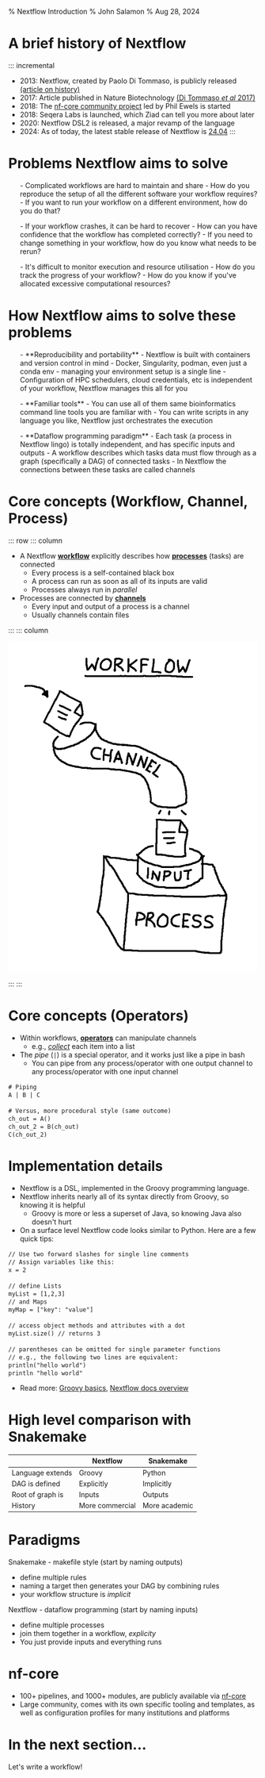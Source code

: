 % Nextflow Introduction
% John Salamon
% Aug 28, 2024


# A brief history of Nextflow

::: incremental
- 2013: Nextflow, created by Paolo Di Tommaso, is publicly released [(article on history)][0]
- 2017: Article published in Nature Biotechnology [(Di Tommaso *et al* 2017)][1]
- 2018: The [nf-core community project][2] led by Phil Ewels is started
- 2018: Seqera Labs is launched, which Ziad can tell you more about later
- 2020: Nextflow DSL2 is released, a major revamp of the language
- 2024: As of today, the latest stable release of Nextflow is [24.04][3]
:::

[0]: https://elifesciences.org/labs/d193babe/the-story-of-nextflow-building-a-modern-pipeline-orchestrator
[1]: https://www.nature.com/articles/nbt.3820
[2]: https://nf-co.re/about#history-of-nf-core
[3]: https://www.nextflow.io/blog/2024/nextflow-2404-highlights.html


# Problems Nextflow aims to solve

<ul class="incremental">
- Complicated workflows are hard to maintain and share
    - How do you reproduce the setup of all the different software your workflow requires?
    - If you want to run your workflow on a different environment, how do you do that?
</ul>
<ul class="incremental">
- If your workflow crashes, it can be hard to recover
    - How can you have confidence that the workflow has completed correctly?
    - If you need to change something in your workflow, how do you know what needs to be rerun?
</ul>
<ul class="incremental">
- It's difficult to monitor execution and resource utilisation
    - How do you track the progress of your workflow?
    - How do you know if you've allocated excessive computational resources?
</ul>

# How Nextflow aims to solve these problems

<ul class="incremental">
- **Reproducibility and portability**
    - Nextflow is built with containers and version control in mind
    - Docker, Singularity, podman, even just a conda env - managing your environment setup is a single line
    - Configuration of HPC schedulers, cloud credentials, etc is independent of your workflow, Nextflow manages this all for you
</ul>
<ul class="incremental">
- **Familiar tools**
    - You can use all of them same bioinformatics command line tools you are familiar with
    - You can write scripts in any language you like, Nextflow just orchestrates the execution
</ul>
<ul class="incremental">
- **Dataflow programming paradigm**
    - Each task (a process in Nextflow lingo) is totally independent, and has specific inputs and outputs
    - A workflow describes which tasks data must flow through as a graph (specifically a DAG) of connected tasks
    - In Nextflow the connections between these tasks are called channels
</ul>

# Core concepts (Workflow, Channel, Process)

::: row
::: column

- A Nextflow [**workflow**](https://www.nextflow.io/docs/latest/workflow.html) explicitly describes how 
  [**processes**](https://www.nextflow.io/docs/latest/process.html) (tasks) are connected
    - Every process is a self-contained black box
    - A process can run as soon as all of its inputs are valid
    - Processes always run in *parallel*
- Processes are connected by [**channels**](https://www.nextflow.io/docs/latest/channel.html)
    - Every input and output of a process is a channel
    - Usually channels contain files

:::
::: column

![](./workflow.png)

:::
:::


# Core concepts (Operators)

- Within workflows, [**operators**](https://www.nextflow.io/docs/latest/operator.html) can manipulate channels
    - e.g., [*collect*](https://www.nextflow.io/docs/latest/operator.html#collect) each item into a list
- The *pipe* (`|`) is a special operator, and it works just like a pipe in bash
    - You can pipe from any process/operator with one output channel to any process/operator with one input channel

```
# Piping
A | B | C

# Versus, more procedural style (same outcome)
ch_out = A()
ch_out_2 = B(ch_out)
C(ch_out_2)
```

# Implementation details

- Nextflow is a DSL, implemented in the Groovy programming language.
- Nextflow inherits nearly all of its syntax directly from Groovy, so knowing it is helpful
  - Groovy is more or less a superset of Java, so knowing Java also doesn't hurt
- On a surface level Nextflow code looks similar to Python. Here are a few quick tips:

```
// Use two forward slashes for single line comments
// Assign variables like this:
x = 2

// define Lists
myList = [1,2,3]
// and Maps
myMap = ["key": "value"]

// access object methods and attributes with a dot
myList.size() // returns 3

// parentheses can be omitted for single parameter functions 
// e.g., the following two lines are equivalent:
println("hello world")
println "hello world"

```

- Read more: 
  [Groovy basics](https://www.nextflow.io/docs/latest/script.html#groovy-basics),
  [Nextflow docs overview](https://www.nextflow.io/docs/latest/overview.html)


# High level comparison with Snakemake

|                  | Nextflow        | Snakemake     |
|------------------|-----------------|---------------|
| Language extends | Groovy          | Python        |
| DAG is defined   | Explicitly      | Implicitly    |
| Root of graph is | Inputs          | Outputs       |
| History          | More commercial | More academic |

# Paradigms

Snakemake - makefile style (start by naming outputs)
 - define multiple rules
 - naming a target then generates your DAG by combining rules
 - your workflow structure is *implicit*

Nextflow - dataflow programming (start by naming inputs)
 - define multiple processes
 - join them together in a workflow, *explicity*
 - You just provide inputs and everything runs

# nf-core

- 100+ pipelines, and 1000+ modules, are publicly available via [nf-core](https://nf-co.re/)
- Large community, comes with its own specific tooling and templates, as well as configuration profiles for many institutions and platforms


# In the next section...

Let's write a workflow!

